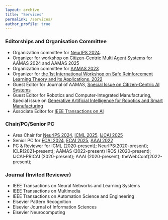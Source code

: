 ```yaml
---
layout: archive
title: "Services"
permalink: /services/
author_profile: true
---
```


### Editorships and Organisation Committee 
* Organization committee for [NeurIPS 2024](https://aamas2023.soton.ac.uk/).
* Organizer for workshop on [Citizen-Centric Multi Agent Systems](https://sites.google.com/view/cmas24) for AAMAS 2024 and AAMAS 2025
* Organization committee for [AAMAS 2023](https://aamas2023.soton.ac.uk/)
* Organizer for [the 1st International Workshop on Safe Reinforcement Learning Theory and its Applications, 2022](https://saferl.online/2022/)
* Guest Editor for Journal of AAMAS, [Special Issue on Citizen-Centric AI Systems](https://link.springer.com/collections/fjfgjaafef)
* Guest Editor for Robotics and Computer-Integrated Manufacturing, Special issue on [Generative Artificial Intelligence for Robotics and Smart Manufacturing](https://www.sciencedirect.com/special-issue/316410/generative-artificial-intelligence-for-robotics-and-smart-manufacturing?utm_campaign=STMJ_250818_STMJIN_OA&utm_medium=email&utm_acid=258887543&SIS_ID=&dgcid=STMJ_250818_STMJIN_OA&CMX_ID=&utm_in=DM530315&utm_source=AC_)
* Associate Editor for [IEEE Transactions on AI](https://cis.ieee.org/publications/ieee-transactions-on-artificial-intelligence) 

### Chair/PC/Senior PC
* Area Chair for [NeurIPS 2024](https://neurips.cc/Conferences/2024), [ICML 2025](), [IJCAI 2025]() 
* Senior PC for [ECAI 2024](https://www.ecai2024.eu/), [ECAI 2025](), [AAAI 2022](https://aaai.org/Conferences/AAAI-22/)
* PC & Reviewer for 
     ICML (2020-present); 
     NeurIPS(2020-present); 
     ICLR(2021-present);
     AAMAS (2022-present)
     IROS (2020-present);
     IJCAI-PRICAI (2020-present); 
     AAAI (2020-present); 
     theWebConf(2022-present); 

### Journal (Invited Reviewer)
* IEEE Transactions on Neural Networks and Learning Systems
* IEEE Transactions on Multimedia
* IEEE Transactions on Automation Science and Engineering
* Elsevier Pattern Recognition
* Elsevier Journal of Information Sciences
* Elsevier Neurocomputing


<!--
* Session Chair for Reinforcement Learning in [IROS 2022](https://iros2022.org/)
* Session Chair for Reinforcement Learning in [ACML 2021](https://www.acml-conf.org/2021/)

<embed src="/files/202305.pdf" type="application/pdf">

### Journal (Invited Reviewer)
* IEEE Transactions on Neural Networks and Learning Systems
* IEEE Transactions on Multimedia
* IEEE Transactions on Automation Science and Engineering
* Elsevier Pattern Recognition
* Elsevier Journal of Information Sciences
* Elsevier Neurocomputing

Dr. Yali Du is currently a Lecturer (Assistant Professor) in Artificial Intelligencee at [King's College London](https://www.kcl.ac.uk/). 
Prior to joining King's, she was a postdoctoral research fellow at Centre for AI, University College London working with [Prof. Jun Wang](http://www0.cs.ucl.ac.uk/staff/Jun.Wang/). 
She received my PhD degree from University of Technology Sydney in 2019 supervised by [Prof. Dacheng Tao](https://scholar.google.com/citations?user=RwlJNLcAAAAJ&hl=en). 
She is also fortunate to have worked with [Prof. Tong Zhang](http://tongzhang-ml.org/), [Dr. Lei Han](https://leihan.org/) and [Dr. Ji Liu](http://jiliu-ml.org/).   


* International Conference on Machine Learning (ICML) 2020
* International Joint Conference on Artificial Intelligence (IJCAI-PRICAI), 2020
* AAAI Conference on Artificial Intelligence (AAAI), 2020
* International Conference on Data Mining (ICDM), 2017



## Conference (Program Committee and Reviewer)

* International Conference on Machine Learning (ICML) 2020
* International Joint Conference on Artificial Intelligence (IJCAI-PRICAI), 2020
* AAAI Conference on Artificial Intelligence (AAAI), 2020
* International Conference on Data Mining (ICDM), 2017


## Journal (Invited Reviewer)
* IEEE Transactions on Neural Networks and Learning Systems
* IEEE Transactions on Multimedia
* IEEE Transactions on Automation Science and Engineering
* Elsevier Pattern Recognition
* Elsevier Journal of Information Sciences
* Elsevier Neurocomputing

-->